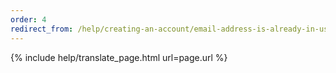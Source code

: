 ```yaml
---
order: 4
redirect_from: /help/creating-an-account/email-address-is-already-in-use/
---
```


{% include help/translate_page.html url=page.url %}

